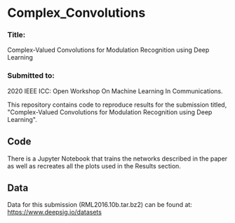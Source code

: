 # Complex_Convolutions
### Title:
Complex-Valued Convolutions for Modulation Recognition using Deep Learning

### Submitted to:
2020 IEEE ICC: Open Workshop On Machine Learning In Communications. 

This repository contains code to reproduce results for the submission titled, "Complex-Valued Convolutions for Modulation Recognition using Deep Learning".

## Code
There is a Jupyter Notebook that trains the networks described in the paper as well as recreates all the plots used in the Results section.

## Data
Data for this submission (RML2016.10b.tar.bz2) can be found at: https://www.deepsig.io/datasets
